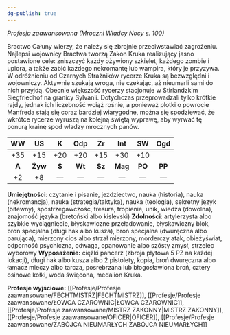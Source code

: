 ```yaml
---
dg-publish: true
---
```

*Profesja zaawansowana (Mroczni Władcy Nocy s. 100)*

Bractwo Całuny wierzy, że należy się zbrojnie przeciwstawiać zagrożeniu. Najlepsi wojownicy Bractwa tworzą Zakon Kruka realizujący jasno postawione cele: zniszczyć każdy ożywiony szkielet, każdego zombie i upiora, a także zabić każdego nekromantę lub wampira, który je przyzywa. W odróżnieniu od Czarnych Strażników rycerze Kruka są bezwzględni i wojowniczy. Aktywnie szukają wroga, nie czekając, aż nieumarli sami do nich przyjdą. Obecnie większość rycerzy stacjonuje w Stirlandzkim Siegfriedhof na granicy Sylvanii. Dotychczas przeprowadzali tylko krótkie rajdy, jednak ich liczebność wciąż rośnie, a ponieważ plotki o powrocie Manfreda stają się coraz bardziej wiarygodne, można się spodziewać, że wkrótce rycerze wyruszą na kolejną świętą wyprawę, aby wyrwać tę ponurą krainę spod władzy mrocznych panów.

|  WW   |   US    |   K   |  Odp   |   Zr   |   Int   |   SW   |  Ogd   |
| :---: | :-----: | :---: | :----: | :----: | :-----: | :----: | :----: |
|  +35  |   +15   |  +20  |  +20   |  +15   |   +30   |  +10   |        |
| **A** | **Żyw** | **S** | **Wt** | **Sz** | **Mag** | **PO** | **PP** |
|  +2   |   +8    |   —   |   —    |   —    |    —    |   —    |   —    |

**Umiejętności**: czytanie i pisanie, jeździectwo, nauka (historia), nauka (nekromancja), nauka (strategia/taktyka), nauka (teologia), sekretny język (bitewny), spostrzegawczość, tresura, tropienie, unik, wiedza (dowolna), znajomość języka (bretoński albo kislevski)
**Zdolności**: artylerzysta albo szybkie wyciągnięcie, błyskawiczne przeładowanie, błyskawiczny blok, broń specjalna (długi hak albo kusza), broń specjalna (dwuręczna albo parująca), mierzony cios albo strzał mierzony, morderczy atak, obieżyświat, odporność psychiczna, odwaga, opanowanie albo szósty zmysł, strzelec wyborowy
**Wyposażenie:** ciężki pancerz (zbroja płytowa 5 PZ na każdej lokacji), długi hak albo kusza albo 2 pistolety, kopia, broń dwuręczna albo łamacz mieczy albo tarcza, posrebrzana lub błogosławiona broń, cztery osinowe kołki, woda święcona, medalion Kruka.  

**Profesje wyjściowe:** [[Profesje/Profesje zaawansowane/FECHTMISTRZ\|FECHTMISTRZ]], [[Profesje/Profesje zaawansowane/ŁOWCA CZAROWNIC\|ŁOWCA CZAROWNIC]], [[Profesje/Profesje zaawansowane/MISTRZ ZAKONNY\|MISTRZ ZAKONNY]], [[Profesje/Profesje zaawansowane/OFICER\|OFICER]], [[Profesje/Profesje zaawansowane/ZABÓJCA NIEUMARŁYCH\|ZABÓJCA NIEUMARŁYCH]]